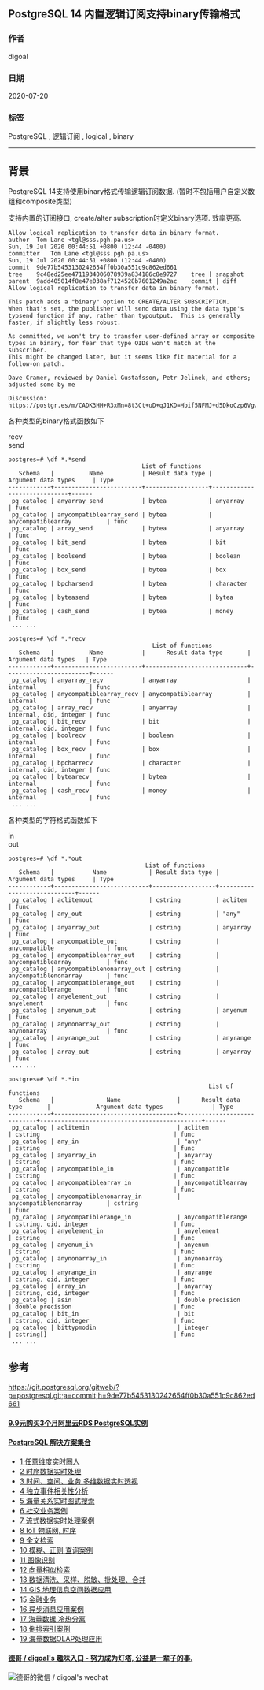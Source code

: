 ## PostgreSQL 14 内置逻辑订阅支持binary传输格式
    
### 作者    
digoal    
    
### 日期    
2020-07-20    
    
### 标签    
PostgreSQL , 逻辑订阅 , logical , binary      
    
----    
    
## 背景    
PostgreSQL 14支持使用binary格式传输逻辑订阅数据. (暂时不包括用户自定义数组和composite类型)  
  
支持内置的订阅接口, create/alter subscription时定义binary选项.  效率更高.    
  
```  
Allow logical replication to transfer data in binary format.  
author	Tom Lane <tgl@sss.pgh.pa.us>	  
Sun, 19 Jul 2020 00:44:51 +0800 (12:44 -0400)  
committer	Tom Lane <tgl@sss.pgh.pa.us>	  
Sun, 19 Jul 2020 00:44:51 +0800 (12:44 -0400)  
commit	9de77b5453130242654ff0b30a551c9c862ed661  
tree	9c48ed25ee4711934006078939a834186c8e9727	tree | snapshot  
parent	9add405014f8e47e038af7124528b7601249a2ac	commit | diff  
Allow logical replication to transfer data in binary format.  
  
This patch adds a "binary" option to CREATE/ALTER SUBSCRIPTION.  
When that's set, the publisher will send data using the data type's  
typsend function if any, rather than typoutput.  This is generally  
faster, if slightly less robust.  
  
As committed, we won't try to transfer user-defined array or composite  
types in binary, for fear that type OIDs won't match at the subscriber.  
This might be changed later, but it seems like fit material for a  
follow-on patch.  
  
Dave Cramer, reviewed by Daniel Gustafsson, Petr Jelinek, and others;  
adjusted some by me  
  
Discussion: https://postgr.es/m/CADK3HH+R3xMn=8t3Ct+uD+qJ1KD=Hbif5NFMJ+d5DkoCzp6Vgw@mail.gmail.com  
```  
  
各种类型的binary格式函数如下  
  
recv  
send  
  
```  
postgres=# \df *.*send  
                                      List of functions  
   Schema   |          Name           | Result data type |     Argument data types     | Type   
------------+-------------------------+------------------+-----------------------------+------  
 pg_catalog | anyarray_send           | bytea            | anyarray                    | func  
 pg_catalog | anycompatiblearray_send | bytea            | anycompatiblearray          | func  
 pg_catalog | array_send              | bytea            | anyarray                    | func  
 pg_catalog | bit_send                | bytea            | bit                         | func  
 pg_catalog | boolsend                | bytea            | boolean                     | func  
 pg_catalog | box_send                | bytea            | box                         | func  
 pg_catalog | bpcharsend              | bytea            | character                   | func  
 pg_catalog | byteasend               | bytea            | bytea                       | func  
 pg_catalog | cash_send               | bytea            | money                       | func  
 ... ...  
  
postgres=# \df *.*recv  
                                         List of functions  
   Schema   |          Name           |      Result data type       |  Argument data types   | Type   
------------+-------------------------+-----------------------------+------------------------+------  
 pg_catalog | anyarray_recv           | anyarray                    | internal               | func  
 pg_catalog | anycompatiblearray_recv | anycompatiblearray          | internal               | func  
 pg_catalog | array_recv              | anyarray                    | internal, oid, integer | func  
 pg_catalog | bit_recv                | bit                         | internal, oid, integer | func  
 pg_catalog | boolrecv                | boolean                     | internal               | func  
 pg_catalog | box_recv                | box                         | internal               | func  
 pg_catalog | bpcharrecv              | character                   | internal, oid, integer | func  
 pg_catalog | bytearecv               | bytea                       | internal               | func  
 pg_catalog | cash_recv               | money                       | internal               | func  
 ... ...  
```  
  
各种类型的字符格式函数如下  
  
in  
out  
  
```  
postgres=# \df *.*out  
                                       List of functions  
   Schema   |           Name            | Result data type |     Argument data types     | Type   
------------+---------------------------+------------------+-----------------------------+------  
 pg_catalog | aclitemout                | cstring          | aclitem                     | func  
 pg_catalog | any_out                   | cstring          | "any"                       | func  
 pg_catalog | anyarray_out              | cstring          | anyarray                    | func  
 pg_catalog | anycompatible_out         | cstring          | anycompatible               | func  
 pg_catalog | anycompatiblearray_out    | cstring          | anycompatiblearray          | func  
 pg_catalog | anycompatiblenonarray_out | cstring          | anycompatiblenonarray       | func  
 pg_catalog | anycompatiblerange_out    | cstring          | anycompatiblerange          | func  
 pg_catalog | anyelement_out            | cstring          | anyelement                  | func  
 pg_catalog | anyenum_out               | cstring          | anyenum                     | func  
 pg_catalog | anynonarray_out           | cstring          | anynonarray                 | func  
 pg_catalog | anyrange_out              | cstring          | anyrange                    | func  
 pg_catalog | array_out                 | cstring          | anyarray                    | func  
 ... ...  
  
postgres=# \df *.*in  
                                                         List of functions  
   Schema   |               Name                |      Result data type       |             Argument data types              | Type   
------------+-----------------------------------+-----------------------------+----------------------------------------------+------  
 pg_catalog | aclitemin                         | aclitem                     | cstring                                      | func  
 pg_catalog | any_in                            | "any"                       | cstring                                      | func  
 pg_catalog | anyarray_in                       | anyarray                    | cstring                                      | func  
 pg_catalog | anycompatible_in                  | anycompatible               | cstring                                      | func  
 pg_catalog | anycompatiblearray_in             | anycompatiblearray          | cstring                                      | func  
 pg_catalog | anycompatiblenonarray_in          | anycompatiblenonarray       | cstring                                      | func  
 pg_catalog | anycompatiblerange_in             | anycompatiblerange          | cstring, oid, integer                        | func  
 pg_catalog | anyelement_in                     | anyelement                  | cstring                                      | func  
 pg_catalog | anyenum_in                        | anyenum                     | cstring                                      | func  
 pg_catalog | anynonarray_in                    | anynonarray                 | cstring                                      | func  
 pg_catalog | anyrange_in                       | anyrange                    | cstring, oid, integer                        | func  
 pg_catalog | array_in                          | anyarray                    | cstring, oid, integer                        | func  
 pg_catalog | asin                              | double precision            | double precision                             | func  
 pg_catalog | bit_in                            | bit                         | cstring, oid, integer                        | func  
 pg_catalog | bittypmodin                       | integer                     | cstring[]                                    | func  
 ... ...  
```  
  
## 参考  
https://git.postgresql.org/gitweb/?p=postgresql.git;a=commit;h=9de77b5453130242654ff0b30a551c9c862ed661  
  
  
  
  
  
  
  
  
  
  
  
  
  
  
  
  
  
  
  
  
  
  
  
  
  
  
  
  
  
  
  
  
  
  
  
  
#### [9.9元购买3个月阿里云RDS PostgreSQL实例](https://www.aliyun.com/database/postgresqlactivity "57258f76c37864c6e6d23383d05714ea")
  
  
#### [PostgreSQL 解决方案集合](https://yq.aliyun.com/topic/118 "40cff096e9ed7122c512b35d8561d9c8")
- [1 任意维度实时圈人](https://yq.aliyun.com/topic/118 "40cff096e9ed7122c512b35d8561d9c8")
- [2 时序数据实时处理](https://yq.aliyun.com/topic/118 "40cff096e9ed7122c512b35d8561d9c8")
- [3 时间、空间、业务 多维数据实时透视](https://yq.aliyun.com/topic/118 "40cff096e9ed7122c512b35d8561d9c8")
- [4 独立事件相关性分析](https://yq.aliyun.com/topic/118 "40cff096e9ed7122c512b35d8561d9c8")
- [5 海量关系实时图式搜索](https://yq.aliyun.com/topic/118 "40cff096e9ed7122c512b35d8561d9c8")
- [6 社交业务案例](https://yq.aliyun.com/topic/118 "40cff096e9ed7122c512b35d8561d9c8")
- [7 流式数据实时处理案例](https://yq.aliyun.com/topic/118 "40cff096e9ed7122c512b35d8561d9c8")
- [8 IoT 物联网, 时序](https://yq.aliyun.com/topic/118 "40cff096e9ed7122c512b35d8561d9c8")
- [9 全文检索](https://yq.aliyun.com/topic/118 "40cff096e9ed7122c512b35d8561d9c8")
- [10 模糊、正则 查询案例](https://yq.aliyun.com/topic/118 "40cff096e9ed7122c512b35d8561d9c8")
- [11 图像识别](https://yq.aliyun.com/topic/118 "40cff096e9ed7122c512b35d8561d9c8")
- [12 向量相似检索](https://yq.aliyun.com/topic/118 "40cff096e9ed7122c512b35d8561d9c8")
- [13 数据清洗、采样、脱敏、批处理、合并](https://yq.aliyun.com/topic/118 "40cff096e9ed7122c512b35d8561d9c8")
- [14 GIS 地理信息空间数据应用](https://yq.aliyun.com/topic/118 "40cff096e9ed7122c512b35d8561d9c8")
- [15 金融业务](https://yq.aliyun.com/topic/118 "40cff096e9ed7122c512b35d8561d9c8")
- [16 异步消息应用案例](https://yq.aliyun.com/topic/118 "40cff096e9ed7122c512b35d8561d9c8")
- [17 海量数据 冷热分离](https://yq.aliyun.com/topic/118 "40cff096e9ed7122c512b35d8561d9c8")
- [18 倒排索引案例](https://yq.aliyun.com/topic/118 "40cff096e9ed7122c512b35d8561d9c8")
- [19 海量数据OLAP处理应用](https://yq.aliyun.com/topic/118 "40cff096e9ed7122c512b35d8561d9c8")
  
  
#### [德哥 / digoal's 趣味入口 - 努力成为灯塔, 公益是一辈子的事.](https://github.com/digoal/blog/blob/master/README.md "22709685feb7cab07d30f30387f0a9ae")
  
  
![德哥的微信 / digoal's wechat](../pic/digoal_weixin.jpg "f7ad92eeba24523fd47a6e1a0e691b59")
  
